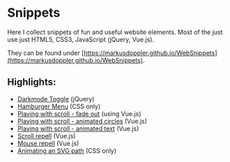 # Snippets

Here I collect snippets of fun and useful website elements.
Most of the just use just HTML5, CSS3, JavaScript (jQuery, Vue.js).

They can be found under [https://markusdoppler.github.io/WebSnippets](https://markusdoppler.github.io/WebSnippets).

## Highlights:
- [Darkmode Toggle](https://markusdoppler.github.io/WebSnippets/components/darkmode/index.html) (jQuery)
- [Hamburger Menu](https://markusdoppler.github.io/WebSnippets/components/hamburger-menu/index.html) (CSS only)
- [Playing with scroll - fade out](https://markusdoppler.github.io/WebSnippets/scroll/scroll-object/index.html) (using Vue.js)
- [Playing with scroll - animated circles](https://markusdoppler.github.io/WebSnippets/scroll/scroll-play/index.html) (Vue.js)
- [Playing with scroll - animated text](https://markusdoppler.github.io/WebSnippets/scroll/scroll-text/index.html) (Vue.js)
- [Scroll repell](https://markusdoppler.github.io/WebSnippets/scroll/scroll-repell/index.html) (Vue.js)
- [Mouse repell](https://markusdoppler.github.io/WebSnippets/mouse/mouse-repell/index.html) (Vue.js)
- [Animating an SVG path](https://markusdoppler.github.io/WebSnippets/animation/svg-animation/index.html) (CSS only)

